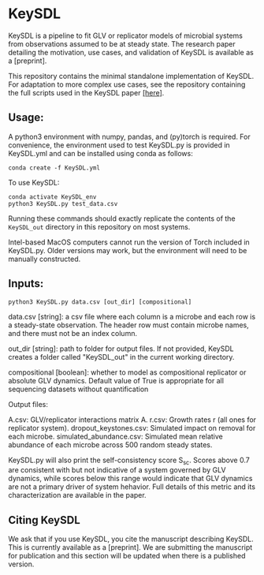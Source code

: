 # KeySDL

KeySDL is a pipeline to fit GLV or replicator models of microbial systems from observations assumed to be at steady state. The research paper detailing the motivation, use cases, and validation of KeySDL is available as a [preprint].

This repository contains the minimal standalone implementation of KeySDL.
For adaptation to more complex use cases, see the repository containing the full scripts used in the KeySDL paper [[here]](https://github.com/mjgord/KeySDL-Manuscript-Code).

## Usage:

A python3 environment with numpy, pandas, and (py)torch is required. For convenience, the environment used to test KeySDL.py is provided in KeySDL.yml and can be installed using conda as follows:

```
conda create -f KeySDL.yml
```

To use KeySDL:

```
conda activate KeySDL_env
python3 KeySDL.py test_data.csv
```

Running these commands should exactly replicate the contents of the `KeySDL_out` directory in this repository on most systems.

Intel-based MacOS computers cannot run the version of Torch included in KeySDL.py. Older versions may work, but the environment will need to be manually constructed.

## Inputs:

```
python3 KeySDL.py data.csv [out_dir] [compositional]
```

data.csv [string]: a csv file where each column is a microbe and each row is a steady-state observation.
The header row must contain microbe names, and there must not be an index column.

out_dir [string]: path to folder for output files. If not provided, KeySDL creates a folder called "KeySDL_out" in the current working directory.

compositional [boolean]: whether to model as compositional replicator or absolute GLV dynamics.
Default value of True is appropriate for all sequencing datasets without quantification

Output files:

A.csv: GLV/replicator interactions matrix A.
r.csv: Growth rates r (all ones for replicator system).
dropout_keystones.csv: Simulated impact on removal for each microbe.
simulated_abundance.csv: Simulated mean relative abundance of each microbe across 500 random steady states.

KeySDL.py will also print the self-consistency score S<sub>sc</sub>. Scores above 0.7 are consistent with but not indicative of a system governed by GLV dynamics, while scores below this range would indicate that GLV dynamics are not a primary driver of system hehavior. Full details of this metric and its characterization are available in the paper.

## Citing KeySDL

We ask that if you use KeySDL, you cite the manuscript describing KeySDL. This is currently available as a [preprint]. We are submitting the manuscript for publication and this section will be updated when there is a published version.
